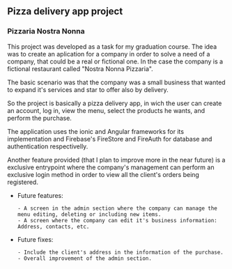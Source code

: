 ## Pizza delivery app project
### Pizzaria Nostra Nonna

This project was developed as a task for my graduation course. The idea was to create an aplication for a company in order to solve a need of a company, that could be a real or fictional one.
In the case the company is a fictional restaurant called "Nostra Nonna Pizzaria".

The basic scenario was that the company was a small business that wanted to expand it's services and star to offer also by delivery.

So the project is basically a pizza delivery app, in wich the user can create an account, log in, view the menu, select the products he wants, and perform the purchase.

The application uses the ionic and Angular frameworks for its implementation and Firebase's FireStore and FireAuth for database and authentication respectivelly.

Another feature provided (that I plan to improve more in the near future) is a exclusive entrypoint where the company's management can perform an exclusive login method in order to view all the client's orders being registered.

- Future features:

      - A screen in the admin section where the company can manage the menu editing, deleting or including new items.
      - A screen where the company can edit it's business information: Address, contacts, etc.


- Future fixes:

      - Include the client's address in the information of the purchase.
      - Overall improvement of the admin section.
